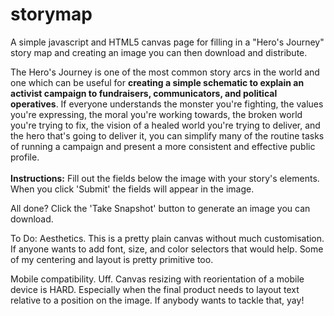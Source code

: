 # storymap

A simple javascript and HTML5 canvas page for filling in a "Hero's Journey" story map and creating an 
image you can then download and distribute. 

The Hero's Journey is one of the most common story arcs in the world and one which can 
be useful for <strong>creating a simple schematic to explain an activist campaign to fundraisers, 
communicators, and political operatives</strong>. If everyone understands the monster you're fighting, 
the values you're expressing, the moral you're working towards, the broken world you're trying to fix, 
the vision of a healed world you're trying to deliver, and the hero that's going to deliver it, you can 
simplify many of the routine tasks of running a campaign and present a more consistent and effective 
public profile.<br /><br /><strong>Instructions:</strong> Fill out the fields below the image with your story's 
elements. When you click 'Submit' the fields will appear in the image. 

All done? Click the 'Take Snapshot' button to generate an image you can download.

To Do: Aesthetics. This is a pretty plain canvas without much customisation. If anyone wants to add font, size, 
and color selectors that would help. Some of my centering and layout is pretty primitive too. 

Mobile compatibility. Uff. Canvas resizing with reorientation of a mobile device is HARD. Especially when the final product needs to layout text relative to a position on the image. If anybody wants to tackle that, yay!



